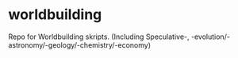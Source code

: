 # worldbuilding
Repo for Worldbuilding skripts. (Including Speculative-, -evolution/-astronomy/-geology/-chemistry/-economy)
